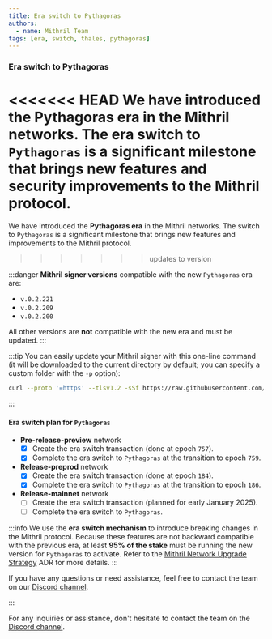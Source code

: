 ```yaml
---
title: Era switch to Pythagoras
authors:
  - name: Mithril Team
tags: [era, switch, thales, pythagoras]
---
```


### Era switch to Pythagoras

<<<<<<< HEAD
We have introduced the **Pythagoras era** in the Mithril networks. The era switch to `Pythagoras` is a significant milestone that brings new features and security improvements to the Mithril protocol.
=======
We have introduced the **Pythagoras era** in the Mithril networks. The switch to `Pythagoras` is a significant milestone that brings new features and improvements to the Mithril protocol.
>>>>>>> updates to version

:::danger
**Mithril signer versions** compatible with the new `Pythagoras` era are:

- `v.0.2.221`
- `v.0.2.209`
- `v.0.2.200`

All other versions are **not** compatible with the new era and must be updated.
:::

:::tip
You can easily update your Mithril signer with this one-line command (it will be downloaded to the current directory by default; you can specify a custom folder with the `-p` option):


```bash
curl --proto '=https' --tlsv1.2 -sSf https://raw.githubusercontent.com/input-output-hk/mithril/refs/heads/main/mithril-install.sh | sh -s -- -c mithril-signer -d latest -p $(pwd)
```

:::

#### Era switch plan for `Pythagoras`

- **Pre-release-preview** network  
  - [x] Create the era switch transaction (done at epoch `757`).  
  - [x] Complete the era switch to `Pythagoras` at the transition to epoch `759`.

- **Release-preprod** network  
  - [x] Create the era switch transaction (done at epoch `184`).  
  - [x] Complete the era switch to `Pythagoras` at the transition to epoch `186`.

- **Release-mainnet** network  
  - [ ] Create the era switch transaction (planned for early January 2025).  
  - [ ] Complete the era switch to `Pythagoras`.

:::info
We use the **era switch mechanism** to introduce breaking changes in the Mithril protocol. Because these features are not backward compatible with the previous era, at least **95% of the stake** must be running the new version for `Pythagoras` to activate. Refer to the [Mithril Network Upgrade Strategy](https://mithril.network/doc/adr/4) ADR for more details.
:::

If you have any questions or need assistance, feel free to contact the team on our [Discord channel](https://discord.gg/5kaErDKDRq).

:::

For any inquiries or assistance, don't hesitate to contact the team on the [Discord channel](https://discord.gg/5kaErDKDRq).
